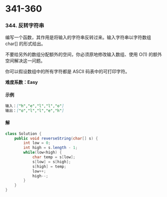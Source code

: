 # 341-360

### 344. 反转字符串

编写一个函数，其作用是将输入的字符串反转过来。输入字符串以字符数组 char[] 的形式给出。

不要给另外的数组分配额外的空间，你必须原地修改输入数组、使用 O(1) 的额外空间解决这一问题。

你可以假设数组中的所有字符都是 ASCII 码表中的可打印字符。

**难度系数：Easy**

#### 示例

```markdown
输入：["h","e","l","l","o"]
输出：["o","l","l","e","h"]
```

#### 解

```java
class Solution {
    public void reverseString(char[] s) {
        int low = 0;
        int high = s.length - 1;
        while(low<high) {
            char temp = s[low];
            s[low] = s[high];
            s[high] = temp;
            low++;
            high--;
        }
    }
}
```

